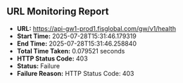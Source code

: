 ## URL Monitoring Report

- **URL:** https://api-gw1-prod1.fisglobal.com/gw/v1/health
- **Start Time:** 2025-07-28T15:31:46.179319
- **End Time:** 2025-07-28T15:31:46.258840
- **Total Time Taken:** 0.079521 seconds
- **HTTP Status Code:** 403
- **Status:** Failure
- **Failure Reason:** HTTP Status Code: 403
